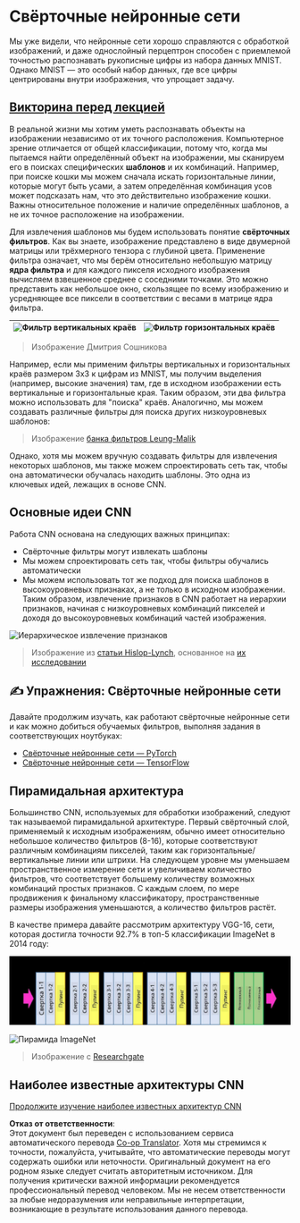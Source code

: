 <!--
CO_OP_TRANSLATOR_METADATA:
{
  "original_hash": "088837b42b7d99198bf62db8a42411e0",
  "translation_date": "2025-08-26T06:41:34+00:00",
  "source_file": "lessons/4-ComputerVision/07-ConvNets/README.md",
  "language_code": "ru"
}
-->
# Свёрточные нейронные сети

Мы уже видели, что нейронные сети хорошо справляются с обработкой изображений, и даже однослойный перцептрон способен с приемлемой точностью распознавать рукописные цифры из набора данных MNIST. Однако MNIST — это особый набор данных, где все цифры центрированы внутри изображения, что упрощает задачу.

## [Викторина перед лекцией](https://ff-quizzes.netlify.app/en/ai/quiz/13)

В реальной жизни мы хотим уметь распознавать объекты на изображении независимо от их точного расположения. Компьютерное зрение отличается от общей классификации, потому что, когда мы пытаемся найти определённый объект на изображении, мы сканируем его в поисках специфических **шаблонов** и их комбинаций. Например, при поиске кошки мы можем сначала искать горизонтальные линии, которые могут быть усами, а затем определённая комбинация усов может подсказать нам, что это действительно изображение кошки. Важны относительное положение и наличие определённых шаблонов, а не их точное расположение на изображении.

Для извлечения шаблонов мы будем использовать понятие **свёрточных фильтров**. Как вы знаете, изображение представлено в виде двумерной матрицы или трёхмерного тензора с глубиной цвета. Применение фильтра означает, что мы берём относительно небольшую матрицу **ядра фильтра** и для каждого пикселя исходного изображения вычисляем взвешенное среднее с соседними точками. Это можно представить как небольшое окно, скользящее по всему изображению и усредняющее все пиксели в соответствии с весами в матрице ядра фильтра.

![Фильтр вертикальных краёв](../../../../../translated_images/filter-vert.b7148390ca0bc356ddc7e55555d2481819c1e86ddde9dce4db5e71a69d6f887f.ru.png) | ![Фильтр горизонтальных краёв](../../../../../translated_images/filter-horiz.59b80ed4feb946efbe201a7fe3ca95abb3364e266e6fd90820cb893b4d3a6dda.ru.png)
----|----

> Изображение Дмитрия Сошникова

Например, если мы применим фильтры вертикальных и горизонтальных краёв размером 3x3 к цифрам из MNIST, мы получим выделения (например, высокие значения) там, где в исходном изображении есть вертикальные и горизонтальные края. Таким образом, эти два фильтра можно использовать для "поиска" краёв. Аналогично, мы можем создавать различные фильтры для поиска других низкоуровневых шаблонов:

> Изображение [банка фильтров Leung-Malik](https://www.robots.ox.ac.uk/~vgg/research/texclass/filters.html)

Однако, хотя мы можем вручную создавать фильтры для извлечения некоторых шаблонов, мы также можем спроектировать сеть так, чтобы она автоматически обучалась находить шаблоны. Это одна из ключевых идей, лежащих в основе CNN.

## Основные идеи CNN

Работа CNN основана на следующих важных принципах:

* Свёрточные фильтры могут извлекать шаблоны
* Мы можем спроектировать сеть так, чтобы фильтры обучались автоматически
* Мы можем использовать тот же подход для поиска шаблонов в высокоуровневых признаках, а не только в исходном изображении. Таким образом, извлечение признаков в CNN работает на иерархии признаков, начиная с низкоуровневых комбинаций пикселей и доходя до высокоуровневых комбинаций частей изображения.

![Иерархическое извлечение признаков](../../../../../translated_images/FeatureExtractionCNN.d9b456cbdae7cb643fde3032b81b2940e3cf8be842e29afac3f482725ba7f95c.ru.png)

> Изображение из [статьи Hislop-Lynch](https://www.semanticscholar.org/paper/Computer-vision-based-pedestrian-trajectory-Hislop-Lynch/26e6f74853fc9bbb7487b06dc2cf095d36c9021d), основанное на [их исследовании](https://dl.acm.org/doi/abs/10.1145/1553374.1553453)

## ✍️ Упражнения: Свёрточные нейронные сети

Давайте продолжим изучать, как работают свёрточные нейронные сети и как можно добиться обучаемых фильтров, выполняя задания в соответствующих ноутбуках:

* [Свёрточные нейронные сети — PyTorch](../../../../../lessons/4-ComputerVision/07-ConvNets/ConvNetsPyTorch.ipynb)
* [Свёрточные нейронные сети — TensorFlow](../../../../../lessons/4-ComputerVision/07-ConvNets/ConvNetsTF.ipynb)

## Пирамидальная архитектура

Большинство CNN, используемых для обработки изображений, следуют так называемой пирамидальной архитектуре. Первый свёрточный слой, применяемый к исходным изображениям, обычно имеет относительно небольшое количество фильтров (8-16), которые соответствуют различным комбинациям пикселей, таким как горизонтальные/вертикальные линии или штрихи. На следующем уровне мы уменьшаем пространственное измерение сети и увеличиваем количество фильтров, что соответствует большему количеству возможных комбинаций простых признаков. С каждым слоем, по мере продвижения к финальному классификатору, пространственные размеры изображения уменьшаются, а количество фильтров растёт.

В качестве примера давайте рассмотрим архитектуру VGG-16, сети, которая достигла точности 92.7% в топ-5 классификации ImageNet в 2014 году:

![Слои ImageNet](../../../../../translated_images/vgg-16-arch1.d901a5583b3a51baeaab3e768567d921e5d54befa46e1e642616c5458c934028.ru.jpg)

![Пирамида ImageNet](../../../../../translated_images/vgg-16-arch.64ff2137f50dd49fdaa786e3f3a975b3f22615efd13efb19c5d22f12e01451a1.ru.jpg)

> Изображение с [Researchgate](https://www.researchgate.net/figure/Vgg16-model-structure-To-get-the-VGG-NIN-model-we-replace-the-2-nd-4-th-6-th-7-th_fig2_335194493)

## Наиболее известные архитектуры CNN

[Продолжите изучение наиболее известных архитектур CNN](CNN_Architectures.md)

**Отказ от ответственности**:  
Этот документ был переведен с использованием сервиса автоматического перевода [Co-op Translator](https://github.com/Azure/co-op-translator). Хотя мы стремимся к точности, пожалуйста, учитывайте, что автоматические переводы могут содержать ошибки или неточности. Оригинальный документ на его родном языке следует считать авторитетным источником. Для получения критически важной информации рекомендуется профессиональный перевод человеком. Мы не несем ответственности за любые недоразумения или неправильные интерпретации, возникающие в результате использования данного перевода.